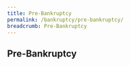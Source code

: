 ```yaml
---
title: Pre-Bankruptcy
permalink: /bankruptcy/pre-bankruptcy/
breadcrumb: Pre-Bankruptcy
---
```

Pre-Bankruptcy
---

